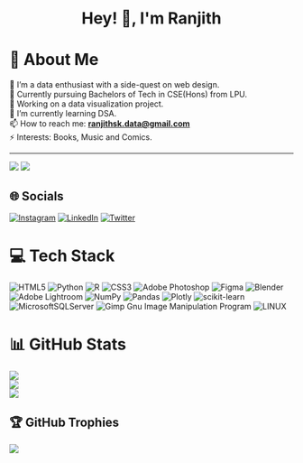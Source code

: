 <h1 align="center">Hey! 👋, I'm Ranjith</h1>

# 💫 About Me
🔭 I’m a data enthusiast with a side-quest on web design.<br>👯 Currently pursuing Bachelors of Tech in CSE(Hons) from LPU.<br>🤝 Working on a data visualization project.<br>🌱 I’m currently learning DSA.<br>📫 How to reach me: **ranjithsk.data@gmail.com**<br>⚡ Interests: Books, Music and Comics.

---
![](https://komarev.com/ghpvc/?username=Ranjith-13)
[![](https://visitcount.itsvg.in/api?id=Ranjith-13&label=Profile%20Views&color=12&icon=7&pretty=false)](https://visitcount.itsvg.in)

## 🌐 Socials
[![Instagram](https://img.shields.io/badge/Instagram-%23E4405F.svg?logo=Instagram&logoColor=white)](https://instagram.com/_ranjith_sk_) [![LinkedIn](https://img.shields.io/badge/LinkedIn-%230077B5.svg?logo=linkedin&logoColor=white)](https://linkedin.com/in/ranjithsk13) [![Twitter](https://img.shields.io/badge/Twitter-%231DA1F2.svg?logo=Twitter&logoColor=white)](https://twitter.com/ranjithsk13) 

# 💻 Tech Stack
![HTML5](https://img.shields.io/badge/html5-%23E34F26.svg?style=flat&logo=html5&logoColor=white) ![Python](https://img.shields.io/badge/python-3670A0?style=flat&logo=python&logoColor=ffdd54) ![R](https://img.shields.io/badge/r-%23276DC3.svg?style=flat&logo=r&logoColor=white) ![CSS3](https://img.shields.io/badge/css3-%231572B6.svg?style=flat&logo=css3&logoColor=white) ![Adobe Photoshop](https://img.shields.io/badge/adobephotoshop-%2331A8FF.svg?style=flat&logo=adobephotoshop&logoColor=white) 	![Figma](https://img.shields.io/badge/figma-%23F24E1E.svg?style=flat&logo=figma&logoColor=white) ![Blender](https://img.shields.io/badge/blender-%23F5792A.svg?style=flat&logo=blender&logoColor=white) ![Adobe Lightroom](https://img.shields.io/badge/Adobe%20Lightroom-31A8FF.svg?style=flat&logo=Adobe%20Lightroom&logoColor=white) ![NumPy](https://img.shields.io/badge/numpy-%23013243.svg?style=flat&logo=numpy&logoColor=white) ![Pandas](https://img.shields.io/badge/pandas-%23150458.svg?style=flat&logo=pandas&logoColor=white) ![Plotly](https://img.shields.io/badge/Plotly-%233F4F75.svg?style=flat&logo=plotly&logoColor=white) ![scikit-learn](https://img.shields.io/badge/scikit--learn-%23F7931E.svg?style=flat&logo=scikit-learn&logoColor=white) ![MicrosoftSQLServer](https://img.shields.io/badge/Microsoft%20SQL%20Sever-CC2927?style=flat&logo=microsoft%20sql%20server&logoColor=white) ![Gimp Gnu Image Manipulation Program](https://img.shields.io/badge/Gimp-657D8B?style=flat&logo=gimp&logoColor=FFFFFF) ![LINUX](https://img.shields.io/badge/Linux-FCC624?style=flat&logo=linux&logoColor=black)

# 📊 GitHub Stats
![](https://github-readme-stats.vercel.app/api?username=Ranjith-13&theme=dark&hide_border=false&include_all_commits=true&count_private=false)<br/>
![](https://github-readme-streak-stats.herokuapp.com/?user=Ranjith-13&theme=dark&hide_border=false)<br/>
![](https://github-readme-stats.vercel.app/api/top-langs/?username=Ranjith-13&theme=dark&hide_border=false&include_all_commits=true&count_private=false&layout=compact)

## 🏆 GitHub Trophies
![](https://github-profile-trophy.vercel.app/?username=Ranjith-13&theme=radical&no-frame=false&no-bg=false&margin-w=4)


